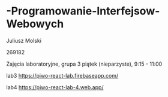 # -Programowanie-Interfejsow-Webowych

Juliusz Molski 

269182

Zajęcia laboratoryjne, grupa 3
piątek (nieparzyste), 9:15 - 11:00

lab3 
https://piwo-react-lab.firebaseapp.com/

lab4
https://piwo-react-lab-4.web.app/
